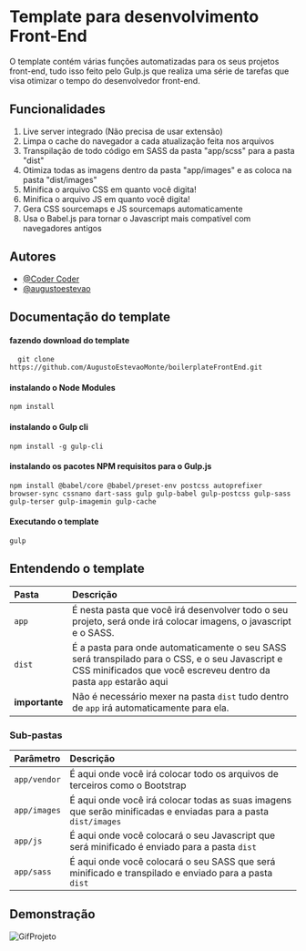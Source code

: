 
# Template para desenvolvimento Front-End

O template contém várias funções automatizadas para os seus projetos front-end, tudo isso feito pelo Gulp.js que realiza uma série de tarefas  que visa otimizar o tempo do desenvolvedor front-end.


## Funcionalidades 
1.  Live server integrado (Não precisa de usar extensão)
2.  Limpa o cache do navegador a cada atualização feita nos arquivos
3. Transpilação de todo código em SASS da pasta "app/scss" para a pasta "dist"
4. Otimiza todas as imagens dentro da pasta "app/images" e as coloca na pasta "dist/images"
5. Minifica o arquivo CSS em quanto você digita!
6. Minifica o arquivo JS em quanto você digita!
7. Gera CSS sourcemaps e JS sourcemaps automaticamente
8. Usa o Babel.js para tornar o Javascript mais compatível com navegadores antigos
## Autores

- [@Coder Coder](https://www.youtube.com/channel/UCzNf0liwUzMN6_pixbQlMhQ)
- [@augustoestevao](https://github.com/AugustoEstevaoMonte)



## Documentação do template

#### fazendo download do template

```git
  git clone https://github.com/AugustoEstevaoMonte/boilerplateFrontEnd.git
```

#### instalando o Node Modules

```npm
npm install
```


#### instalando o Gulp cli

```npm
npm install -g gulp-cli
```

#### instalando os pacotes NPM requisitos para o Gulp.js

```npm
npm install @babel/core @babel/preset-env postcss autoprefixer browser-sync cssnano dart-sass gulp gulp-babel gulp-postcss gulp-sass gulp-terser gulp-imagemin gulp-cache
```

#### Executando o template

```npm
gulp
```


## Entendendo o template


| Pasta   |  Descrição                           |
| :---------- | :---------------------------------- |
| `app` | É nesta pasta que você irá desenvolver todo o seu projeto, será onde irá colocar imagens, o javascript e o SASS. |
| `dist` | É a pasta para onde automaticamente o seu SASS será transpilado para o CSS, e o seu Javascript e CSS minificados que você escreveu dentro da pasta `app` estarão aqui| 
| **importante** | Não é necessário mexer na pasta `dist` tudo dentro de `app` irá automaticamente para ela. |

### Sub-pastas

| Parâmetro   | Descrição                                   |
| :---------- | :------------------------------------------ |
| `app/vendor`      | É aqui onde você irá colocar todo os arquivos de terceiros como o Bootstrap |
| `app/images` | É aqui  onde você irá colocar todas as suas imagens que serão minificadas e enviadas para a pasta `dist/images`|
| `app/js` | É aqui onde  você colocará o seu Javascript que será minificado é enviado para a pasta `dist` |
| `app/sass` | É aqui onde você colocará o seu SASS que será minificado e transpilado e enviado para a pasta `dist`|




## Demonstração


![GifProjeto](https://github.com/AugustoEstevaoMonte/gifsProjects/blob/main/boilerplateFrontEnd.gif)
